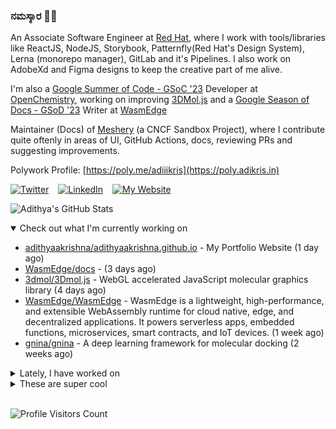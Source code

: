 ### ನಮಸ್ಕಾರ 🙏🏼
  
An Associate Software Engineer at [Red Hat](https://www.redhat.com), where I work with tools/libraries like ReactJS, NodeJS, Storybook, Patternfly(Red Hat's Design System), Lerna (monorepo manager), GitLab and it's Pipelines. I also work on AdobeXd and Figma designs to keep the creative part of me alive.

I'm also a [Google Summer of Code - GSoC '23](https://summerofcode.withgoogle.com/) Developer at [OpenChemistry](https://openchemistry.org), working on improving [3DMol.js](https://github.com/3dmol/3Dmol.js) and a [Google Season of Docs - GSoD '23](https://developers.google.com/season-of-docs) Writer at [WasmEdge](https://github.com/WasmEdge)

Maintainer (Docs) of [Meshery](https://github.com/meshery) (a CNCF Sandbox Project), where I contribute quite oftenly in areas of UI, GitHub Actions, docs, reviewing PRs and suggesting improvements.

Polywork Profile: [https://poly.me/adiiikris](https://poly.adikris.in)

[![Twitter](https://img.shields.io/badge/-@adii_kris-%231DA1F2?style=for-the-badge&logo=twitter&logoColor=ffffff)](https:/twitter.adikris.in) &ensp;
[![LinkedIn](https://img.shields.io/badge/-Adithya%20Krishna-%230A67C3?style=for-the-badge&logo=linkedin&logoColor=ffffff)](https://linkedin.adikris.in/) &ensp;
[![My Website](https://img.shields.io/badge/-My%20Website-%230A67C3?style=for-the-badge)](https://adikris.in/)



![Adithya's GitHub Stats](https://github-readme-stats.vercel.app/api?username=adithyaakrishna&show_icons=true&hide_border=true&title_color=fff&icon_color=79ff97&text_color=9f9f9f&bg_color=151515)


<details open="true">
  <summary>Check out what I'm currently working on</summary>
  
  - [adithyaakrishna/adithyaakrishna.github.io](https://github.com/adithyaakrishna/adithyaakrishna.github.io) - My Portfolio Website (1 day ago)
  - [WasmEdge/docs](https://github.com/WasmEdge/docs) -  (3 days ago)
  - [3dmol/3Dmol.js](https://github.com/3dmol/3Dmol.js) - WebGL accelerated JavaScript molecular graphics library (4 days ago)
  - [WasmEdge/WasmEdge](https://github.com/WasmEdge/WasmEdge) - WasmEdge is a lightweight, high-performance, and extensible WebAssembly runtime for cloud native, edge, and decentralized applications. It powers serverless apps, embedded functions, microservices, smart contracts, and IoT devices. (1 week ago)
  - [gnina/gnina](https://github.com/gnina/gnina) - A deep learning framework for molecular docking (2 weeks ago)
</details>

<details>
  <summary>Lately, I have worked on</summary>
  
  - [[Feat] - Updated Types - v2](https://github.com/3dmol/3Dmol.js/pull/720) on [3dmol/3Dmol.js](https://github.com/3dmol/3Dmol.js) (1 day ago)
  - [feat: added custom `not-found` or 404 pages](https://github.com/documenso/documenso/pull/343) on [documenso/documenso](https://github.com/documenso/documenso) (4 days ago)
  - [[Feat] - Added More Types for Parsers and WebGL and GL Files](https://github.com/3dmol/3Dmol.js/pull/719) on [3dmol/3Dmol.js](https://github.com/3dmol/3Dmol.js) (4 days ago)
  - [[Feat] - Added More Types for Parsers and WebGL and GL Files](https://github.com/3dmol/3Dmol.js/pull/718) on [3dmol/3Dmol.js](https://github.com/3dmol/3Dmol.js) (4 days ago)
  - [[Feat] - Updated Types](https://github.com/3dmol/3Dmol.js/pull/717) on [3dmol/3Dmol.js](https://github.com/3dmol/3Dmol.js) (4 days ago)
</details>

<details>
  <summary>These are super cool</summary>
  
  - [surrealdb/surrealdb](https://github.com/surrealdb/surrealdb) - A scalable, distributed, collaborative, document-graph database, for the realtime web (today)
  - [chapter-three/next-drupal](https://github.com/chapter-three/next-drupal) - Next.js for Drupal has everything you need to build a next-generation front-end for your Drupal site: SSG, SSR, and ISR, Multi-site, Authentication, Webforms, Search API, I18n and Preview mode (works with JSON:API and GraphQL). (1 day ago)
  - [mit-pdos/sigmaos](https://github.com/mit-pdos/sigmaos) -  (1 day ago)
  - [tokio-rs/tokio](https://github.com/tokio-rs/tokio) - A runtime for writing reliable asynchronous applications with Rust. Provides I/O, networking, scheduling, timers, ... (1 day ago)
  - [immich-app/immich](https://github.com/immich-app/immich) - Self-hosted photo and video backup solution directly from your mobile phone. (1 day ago)
</details>

<br> 

![Profile Visitors Count](https://profile-counter.glitch.me/adithyaakrishna/count.svg)
